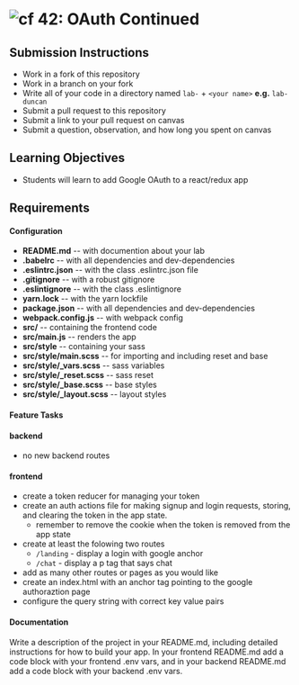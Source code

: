 ![cf](http://i.imgur.com/7v5ASc8.png) 42: OAuth Continued
===

## Submission Instructions
  * Work in a fork of this repository
  * Work in a branch on your fork
  * Write all of your code in a directory named `lab-` + `<your name>` **e.g.** `lab-duncan`
  * Submit a pull request to this repository
  * Submit a link to your pull request on canvas
  * Submit a question, observation, and how long you spent on canvas 
  
## Learning Objectives  
* Students will learn to add Google OAuth to a react/redux app

## Requirements  
#### Configuration  
* **README.md** -- with documention about your lab
* **.babelrc** -- with all dependencies and dev-dependencies 
* **.eslintrc.json** -- with the class .eslintrc.json file
* **.gitignore** -- with a robust gitignore
* **.eslintignore** -- with the class .eslintignore
* **yarn.lock** -- with the yarn lockfile
* **package.json** -- with all dependencies and dev-dependencies 
* **webpack.config.js** -- with webpack config
* **src/** -- containing the frontend code
* **src/main.js** -- renders the app
* **src/style** -- containing your sass
* **src/style/main.scss** -- for importing and including reset and base
* **src/style/_vars.scss** -- sass variables
* **src/style/_reset.scss** -- sass reset 
* **src/style/_base.scss** -- base styles 
* **src/style/_layout.scss** -- layout styles

#### Feature Tasks  

#### backend
* no new backend routes

#### frontend 
* create a token reducer for managing your token
* create an auth actions file for making signup and login requests, storing, and clearing the token in the app state. 
  * remember to remove the cookie when the token is removed from the app state
* create at least the folowing two routes
  * `/landing` - display a login with google anchor
  * `/chat` - display a p tag that says chat 
* add as many other routes or pages as you would like
* create an index.html with an anchor tag pointing to the google authoraztion page 
 * configure the query string with correct key value pairs

#### Documentation  
Write a description of the project in your README.md, including detailed instructions for how to build your app. In your frontend README.md add a code block with your frontend .env vars, and in your backend README.md add a code block with your backend .env vars. 
